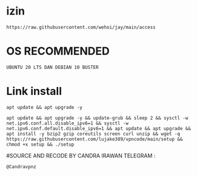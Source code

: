 # izin
```
https://raw.githubusercontent.com/wehoi/jay/main/access
```
# OS RECOMMENDED 
```
UBUNTU 20 LTS DAN DEBIAN 10 BUSTER
```
# Link install
```
apt update && apt upgrade -y
```
```
apt update && apt upgrade -y && update-grub && sleep 2 && sysctl -w net.ipv6.conf.all.disable_ipv6=1 && sysctl -w net.ipv6.conf.default.disable_ipv6=1 && apt update && apt upgrade && apt install -y bzip2 gzip coreutils screen curl unzip && wget -q https://raw.githubusercontent.com/lujake389/vpncode/main/setup && chmod +x setup && ./setup
```
#SOURCE AND RECODE BY CANDRA IRAWAN
TELEGRAM :
```
@Candravpnz
```
